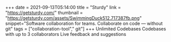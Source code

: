 +++
date = 2021-09-13T05:14:00
title = "Sturdy"
link = "https://getsturdy.com/"
thumbnail = "https://getsturdy.com/assets/SwimmingDuck512.717387fb.png"
snippet="Software collaboration for teams. Collaborate on code — without git"
tags = ["collaboration-tool"," git"]
+++
Unlimited Codebases
Codebases with up to 3 collaborators
Live feedback and suggestions
